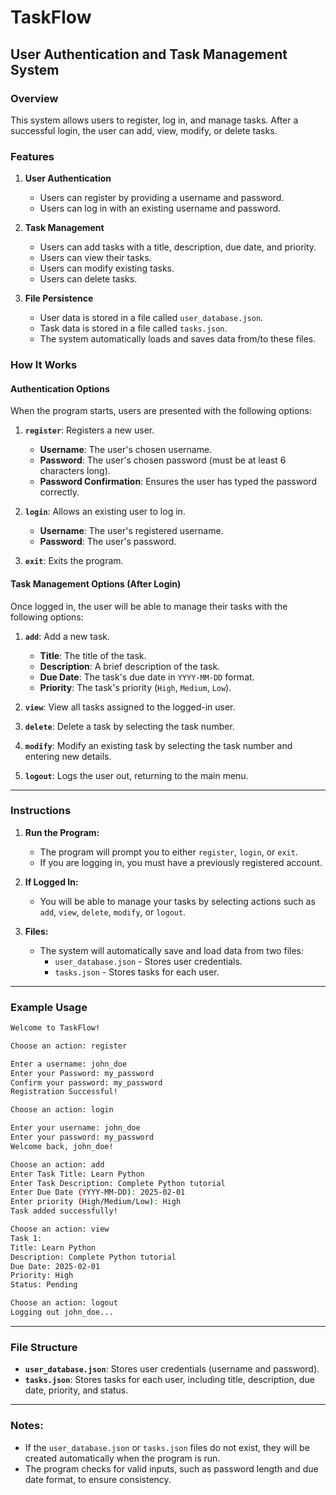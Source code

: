 # TaskFlow

## User Authentication and Task Management System

### Overview

This system allows users to register, log in, and manage tasks. After a successful login, the user can add, view, modify, or delete tasks.

### Features

1. **User Authentication**

   - Users can register by providing a username and password.
   - Users can log in with an existing username and password.

2. **Task Management**

   - Users can add tasks with a title, description, due date, and priority.
   - Users can view their tasks.
   - Users can modify existing tasks.
   - Users can delete tasks.

3. **File Persistence**
   - User data is stored in a file called `user_database.json`.
   - Task data is stored in a file called `tasks.json`.
   - The system automatically loads and saves data from/to these files.

### How It Works

#### Authentication Options

When the program starts, users are presented with the following options:

1. **`register`**: Registers a new user.

   - **Username**: The user's chosen username.
   - **Password**: The user's chosen password (must be at least 6 characters long).
   - **Password Confirmation**: Ensures the user has typed the password correctly.

2. **`login`**: Allows an existing user to log in.

   - **Username**: The user's registered username.
   - **Password**: The user's password.

3. **`exit`**: Exits the program.

#### Task Management Options (After Login)

Once logged in, the user will be able to manage their tasks with the following options:

1. **`add`**: Add a new task.

   - **Title**: The title of the task.
   - **Description**: A brief description of the task.
   - **Due Date**: The task's due date in `YYYY-MM-DD` format.
   - **Priority**: The task's priority (`High`, `Medium`, `Low`).

2. **`view`**: View all tasks assigned to the logged-in user.

3. **`delete`**: Delete a task by selecting the task number.

4. **`modify`**: Modify an existing task by selecting the task number and entering new details.

5. **`logout`**: Logs the user out, returning to the main menu.

---

### Instructions

1. **Run the Program:**

   - The program will prompt you to either `register`, `login`, or `exit`.
   - If you are logging in, you must have a previously registered account.

2. **If Logged In:**

   - You will be able to manage your tasks by selecting actions such as `add`, `view`, `delete`, `modify`, or `logout`.

3. **Files:**
   - The system will automatically save and load data from two files:
     - `user_database.json` - Stores user credentials.
     - `tasks.json` - Stores tasks for each user.

---

### Example Usage

```bash
Welcome to TaskFlow!

Choose an action: register

Enter a username: john_doe
Enter your Password: my_password
Confirm your password: my_password
Registration Successful!

Choose an action: login

Enter your username: john_doe
Enter your password: my_password
Welcome back, john_doe!

Choose an action: add
Enter Task Title: Learn Python
Enter Task Description: Complete Python tutorial
Enter Due Date (YYYY-MM-DD): 2025-02-01
Enter priority (High/Medium/Low): High
Task added successfully!

Choose an action: view
Task 1:
Title: Learn Python
Description: Complete Python tutorial
Due Date: 2025-02-01
Priority: High
Status: Pending

Choose an action: logout
Logging out john_doe...
```

---

### File Structure

- **`user_database.json`**: Stores user credentials (username and password).
- **`tasks.json`**: Stores tasks for each user, including title, description, due date, priority, and status.

---

### Notes:

- If the `user_database.json` or `tasks.json` files do not exist, they will be created automatically when the program is run.
- The program checks for valid inputs, such as password length and due date format, to ensure consistency.
